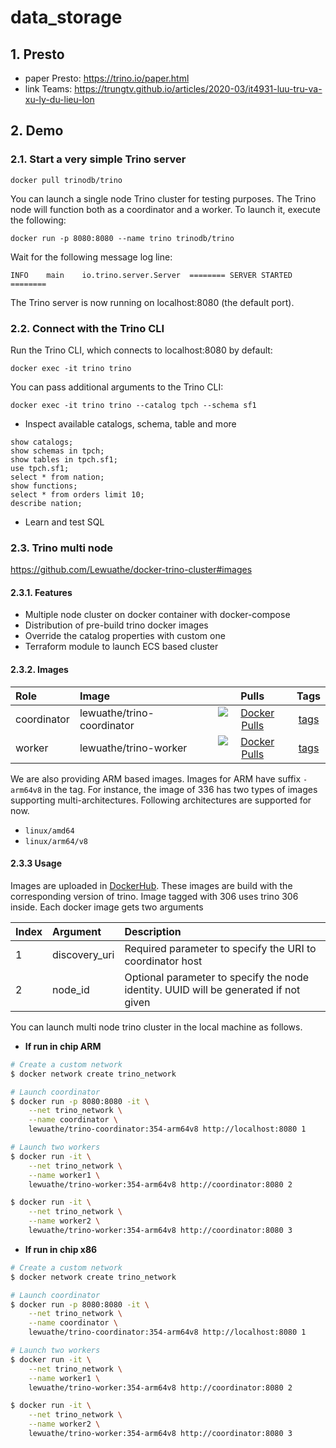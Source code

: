 # data_storage
## 1. Presto 
- paper Presto: https://trino.io/paper.html
- link Teams: https://trungtv.github.io/articles/2020-03/it4931-luu-tru-va-xu-ly-du-lieu-lon

## 2. Demo
### 2.1. Start a very simple Trino server 
```
docker pull trinodb/trino
```
You can launch a single node Trino cluster for testing purposes. The Trino node will function both as a coordinator and a worker. To launch it, execute the following:
```
docker run -p 8080:8080 --name trino trinodb/trino
```
Wait for the following message log line:
```
INFO	main	io.trino.server.Server	======== SERVER STARTED ========
```
The Trino server is now running on localhost:8080 (the default port).

### 2.2. Connect with the Trino CLI
Run the Trino CLI, which connects to localhost:8080 by default:
```
docker exec -it trino trino
```
You can pass additional arguments to the Trino CLI:
```
docker exec -it trino trino --catalog tpch --schema sf1
```
- Inspect available catalogs, schema, table and more
```
show catalogs;
show schemas in tpch;
show tables in tpch.sf1;
use tpch.sf1;
select * from nation;
show functions;
select * from orders limit 10;
describe nation;

```
- Learn and test SQL


### 2.3. Trino multi node
https://github.com/Lewuathe/docker-trino-cluster#images

#### 2.3.1. Features
- Multiple node cluster on docker container with docker-compose
- Distribution of pre-build trino docker images
- Override the catalog properties with custom one
- Terraform module to launch ECS based cluster

#### 2.3.2. Images

|Role|Image|Pulls|Tags|
|:---|:---|:---:|:---:|
|coordinator|lewuathe/trino-coordinator|[![Docker Pulls](https://img.shields.io/docker/pulls/lewuathe/trino-coordinator.svg)](https://cloud.docker.com/u/lewuathe/repository/docker/lewuathe/trino-coordinator)|[tags](https://cloud.docker.com/repository/docker/lewuathe/trino-coordinator/tags)|
|worker|lewuathe/trino-worker|[![Docker Pulls](https://img.shields.io/docker/pulls/lewuathe/trino-worker.svg)](https://cloud.docker.com/u/lewuathe/repository/docker/lewuathe/trino-worker)|[tags](https://cloud.docker.com/repository/docker/lewuathe/trino-worker/tags)|

We are also providing ARM based images. Images for ARM have suffix `-arm64v8` in the tag. For instance, the image of 336 has two types of images supporting multi-architectures. Following architectures are supported for now.

- `linux/amd64`
- `linux/arm64/v8`

#### 2.3.3 Usage

Images are uploaded in [DockerHub](https://hub.docker.com/). These images are build with the corresponding version of trino. Image tagged with 306 uses trino 306 inside. Each docker image gets two arguments

|Index|Argument|Description|
|:---|:---|:---|
|1|discovery_uri| Required parameter to specify the URI to coordinator host|
|2|node_id|Optional parameter to specify the node identity. UUID will be generated if not given|

You can launch multi node trino cluster in the local machine as follows.

- <b> If run in chip ARM </b>
```sh
# Create a custom network
$ docker network create trino_network

# Launch coordinator
$ docker run -p 8080:8080 -it \
    --net trino_network \
    --name coordinator \
    lewuathe/trino-coordinator:354-arm64v8 http://localhost:8080 1

# Launch two workers
$ docker run -it \
    --net trino_network \
    --name worker1 \
    lewuathe/trino-worker:354-arm64v8 http://coordinator:8080 2

$ docker run -it \
    --net trino_network \
    --name worker2 \
    lewuathe/trino-worker:354-arm64v8 http://coordinator:8080 3
```

- <b> If run in chip x86 </b>
```sh
# Create a custom network
$ docker network create trino_network

# Launch coordinator
$ docker run -p 8080:8080 -it \
    --net trino_network \
    --name coordinator \
    lewuathe/trino-coordinator:354-arm64v8 http://localhost:8080 1

# Launch two workers
$ docker run -it \
    --net trino_network \
    --name worker1 \
    lewuathe/trino-worker:354-arm64v8 http://coordinator:8080 2

$ docker run -it \
    --net trino_network \
    --name worker2 \
    lewuathe/trino-worker:354-arm64v8 http://coordinator:8080 3
```
